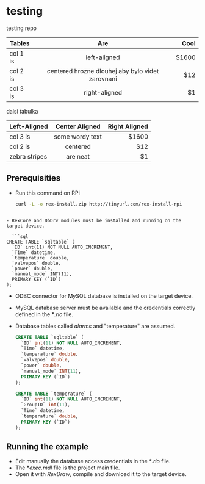 testing
=======

testing repo


| Tables   |      Are      |  Cool |
|----------|:-------------:|------:|
| col 1 is |  left-aligned | $1600 |
| col 2 is |    centered hrozne dlouhej aby bylo videt zarovnani  |   $12 |
| col 3 is | right-aligned |    $1 |

dalsi tabulka

| Left-Aligned  | Center Aligned  | Right Aligned |
| :------------ |:---------------:| -----:|
| col 3 is      | some wordy text | $1600 |
| col 2 is      | centered        |   $12 |
| zebra stripes | are neat        |    $1 |

## Prerequisities ##

- Run this command on RPi
  
  ```bash
  curl -L -o rex-install.zip http://tinyurl.com/rex-install-rpi
```  

- RexCore and DbDrv modules must be installed and running on the target device.

  ```sql
CREATE TABLE `sqltable` (
  `ID` int(11) NOT NULL AUTO_INCREMENT,
  `Time` datetime,
  `temperature` double,
  `valvepos` double,
  `power` double,
  `manual_mode` INT(11),
  PRIMARY KEY (`ID`)
);
```

- ODBC connector for MySQL database is installed on the target device.
- MySQL database server must be available and the credentials correctly defined 
in the **.rio* file.
- Database tables called *alarms* and "temperature" are assumed.

  ```sql
  CREATE TABLE `sqltable` (
    `ID` int(11) NOT NULL AUTO_INCREMENT,
    `Time` datetime,
    `temperature` double,
    `valvepos` double,
    `power` double,
    `manual_mode` INT(11),
    PRIMARY KEY (`ID`)
  );
  ```
  ```sql
  CREATE TABLE `temperature` (
    `ID` int(11) NOT NULL AUTO_INCREMENT,
    `GroupID` int(11),
    `Time` datetime,
    `temperature` double,
    PRIMARY KEY (`ID`)
  );
  ```

## Running the example ##
- Edit manually the database access credentials in the **.rio* file.
- The **exec.mdl* file is the project main file.
- Open it with *RexDraw*, compile and download it to the target device.